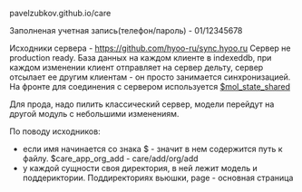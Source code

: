 pavelzubkov.github.io/care

Заполненая учетная запись(телефон/пароль) - 01/12345678

Исходники сервера - https://github.com/hyoo-ru/sync.hyoo.ru
Сервер не production ready. База данных на каждом клиенте в indexeddb, при каждом изменении клиент отправляет на сервер дельту, сервер отсылает ее другим клиентам - он просто занимается синхронизацией. На фронте для соединения с сервером используется [$mol_state_shared](https://github.com/hyoo-ru/mam_mol/tree/master/state/shared)

Для прода, надо пилить классический сервер, модели перейдут на другой модуль с небольшими изменениям.

По поводу исходников:

- если имя начинается со знака $ - значит в нем содержится путь к файлу. $care_app_org_add - care/add/org/add
- у каждой сущности своя директория, в ней лежит модель и поддериктории. Поддиректориях вьюшки, page - основная страница

